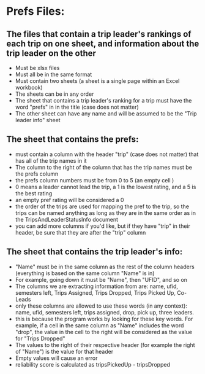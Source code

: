 # Prefs Files: 
## The files that contain a trip leader's rankings of each trip on one sheet, and information about the trip leader on the other
- Must be xlsx files
- Must all be in the same format
- Must contain two sheets (a sheet is a single page within an Excel workbook)
- The sheets can be in any order
- The sheet that contains a trip leader's ranking for a trip must have the word "prefs" in in the title (case does not matter)
- The other sheet can have any name and will be assumed to be the "Trip leader info" sheet

## The sheet that contains the prefs:
- must contain a column with the header "trip" (case does not matter) that has all of the trip names in it
- The column to the right of the column that has the trip names must be the prefs column 
- the prefs column numbers must be from 0 to 5 (an empty cell )
- 0 means a leader cannot lead the trip, a 1 is the lowest rating, and a 5 is the best rating 
- an empty pref rating will be considered a 0
- the order of the trips are used for mapping the pref to the trip, so the trips can be named anything as long as they are in the same order as in the TripsAndLeaderStatusInfo document
- you can add more columns if you'd like, but if they have "trip" in their header, be sure that they are after the "trip" column

## The sheet that contains the trip leader's info:
- "Name" must be in the same column as the rest of the column headers (everything is based on the same column "Name" is in)
- For example, going down it must be "Name", then "UFID", and so on
- The columns we are extracting information from are: name, ufid, semesters left, Trips Assigned, Trips Dropped, Trips Picked Up, Co-Leads
- only these columns are allowed to use these words (in any context): name, ufid, semesters left, trips assigned, drop, pick up, three leaders.
- this is because the program works by looking for these key words. For example, if a cell in the same column as "Name" includes the word "drop", the value in the cell to the right will be considered as the value for "Trips Dropped"
- The values to the right of their respective header (for example the right of "Name") is the value for that header
- Empty values will cause an error
- reliability score is calculated as tripsPickedUp - tripsDropped


